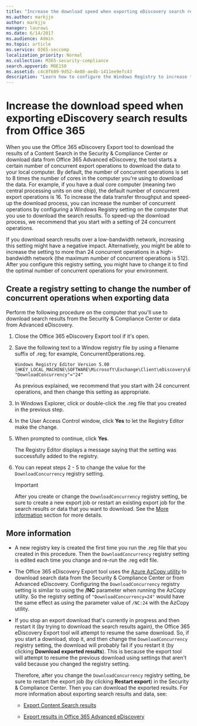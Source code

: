 ```yaml
---
title: "Increase the download speed when exporting eDiscovery search results from Office 365"
ms.author: markjjo
author: markjjo
manager: laurawi
ms.date: 6/14/2017
ms.audience: Admin
ms.topic: article
ms.service: O365-seccomp
localization_priority: Normal
ms.collection: M365-security-compliance
search.appverid: MOE150
ms.assetid: c4c8f689-9d52-4e80-ae4b-1411ee9efc43
description: "Learn how to configure the Windows Registry to increase the data throughput when downloading search results and search data from the Security & Compliance Center and Advanced eDiscovery in Office 365."
---
```


# Increase the download speed when exporting eDiscovery search results from Office 365

When you use the Office 365 eDiscovery Export tool to download the results of a Content Search in the Security & Compliance Center or download data from Office 365 Advanced eDiscovery, the tool starts a certain number of concurrent export operations to download the data to your local computer. By default, the number of concurrent operations is set to 8 times the number of cores in the computer you're using to download the data. For example, if you have a dual core computer (meaning two central processing units on one chip), the default number of concurrent export operations is 16. To increase the data transfer throughput and speed-up the download process, you can increase the number of concurrent operations by configuring a Windows Registry setting on the computer that you use to download the search results. To speed-up the download process, we recommend that you start with a setting of 24 concurrent operations.
  
If you download search results over a low-bandwidth network, increasing this setting might have a negative impact. Alternatively, you might be able to increase the setting to more than 24 concurrent operations in a high-bandwidth network (the maximum number of concurrent operations is 512). After you configure this registry setting, you might have to change it to find the optimal number of concurrent operations for your environment.
  
## Create a registry setting to change the number of concurrent operations when exporting data

Perform the following procedure on the computer that you'll use to download search results from the Security & Compliance Center or data from Advanced eDiscovery.
  
1. Close the Office 365 eDiscovery Export tool if it's open. 
    
2. Save the following text to a Window registry file by using a filename suffix of .reg; for example, ConcurrentOperations.reg. 
    
    ```
    Windows Registry Editor Version 5.00
    [HKEY_LOCAL_MACHINE\SOFTWARE\Microsoft\Exchange\Client\eDiscovery\ExportTool]
    "DownloadConcurrency"="24"
    ```

    As previous explained, we recommend that you start with 24 concurrent operations, and then change this setting as appropriate.
    
3. In Windows Explorer, click or double-click the .reg file that you created in the previous step.
    
4. In the User Access Control window, click **Yes** to let the Registry Editor make the change. 
    
5. When prompted to continue, click **Yes**.
    
    The Registry Editor displays a message saying that the setting was successfully added to the registry.
    
6. You can repeat steps 2 - 5 to change the value for the  `DownloadConcurrency` registry setting. 
    
    > [!IMPORTANT]
    > After you create or change the  `DownloadConcurrency` registry setting, be sure to create a new export job or restart an existing export job for the search results or data that you want to download. See the [More information](#more-information) section for more details. 
  
## More information

- A new registry key is created the first time you run the .reg file that you created in this procedure. Then the  `DownloadConcurrency` registry setting is edited each time you change and re-run the .reg edit file. 
    
- The Office 365 eDiscovery Export tool uses the [Azure AzCopy utility](https://go.microsoft.com/fwlink/?linkid=849949) to download search data from the Security & Compliance Center or from Advanced eDiscovery. Configuring the  `DownloadConcurrency` registry setting is similar to using the **/NC** parameter when running the AzCopy utility. So the registry setting of  `"DownloadConcurrency=24"` would have the same effect as using the parameter value of  `/NC:24` with the AzCopy utility. 
    
- If you stop an export download that's currently in progress and then restart it (by trying to download the search results again), the Office 365 eDiscovery Export tool will attempt to resume the same download. So, if you start a download, stop it, and then change the  `DownloadConcurrency` registry setting, the download will probably fail if you restart it (by clicking **Download exported results**). This is because the export tool will attempt to resume the previous download using settings that aren't valid because you changed the registry setting.
    
    Therefore, after you change the  `DownloadConcurrency` registry setting, be sure to restart the export job (by clicking **Restart export**) in the Security & Compliance Center. Then you can download the exported results. For more information about exporting search results and data, see:
    
  - [Export Content Search results](export-search-results.md)
    
  - [Export results in Office 365 Advanced eDiscovery](export-results-in-advanced-ediscovery.md)
    
